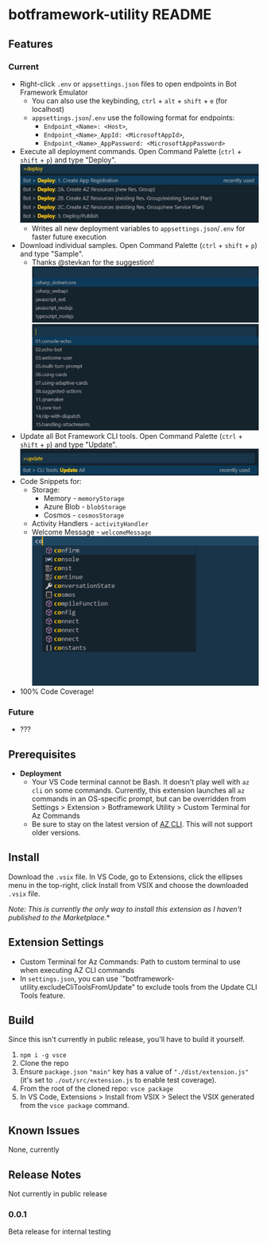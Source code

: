 # botframework-utility README

## Features

### Current

* Right-click `.env` or `appsettings.json` files to open endpoints in Bot Framework Emulator
  * You can also use the keybinding, `ctrl` + `alt` + `shift` + `e` (for localhost)
  * `appsettings.json`/`.env` use the following format for endpoints:
    * `Endpoint_<Name>: <Host>`,
    * `Endpoint_<Name>_AppId: <MicrosoftAppId>`,
    * `Endpoint_<Name>_AppPassword: <MicrosoftAppPassword>`
* Execute all deployment commands. Open Command Palette (`ctrl` + `shift` + `p`) and type "Deploy".
![Deployment Options](https://github.com/mdrichardson/botframework-utility/blob/master/resources/deployment-options.jpg?raw=true)
  * Writes all new deployment variables to `appsettings.json`/`.env` for faster future execution
* Download individual samples. Open Command Palette (`ctrl` + `shift` + `p`) and type "Sample".
  * Thanks @stevkan for the suggestion!
![Sample Languages](https://github.com/mdrichardson/botframework-utility/blob/master/resources/samples-languages.jpg?raw=true)
![Samples](https://github.com/mdrichardson/botframework-utility/blob/master/resources/samples.jpg?raw=true)
* Update all Bot Framework CLI tools. Open Command Palette (`ctrl` + `shift` + `p`) and type "Update".
![Update CLI Tools](https://github.com/mdrichardson/botframework-utility/raw/master/resources/cli-tool-update.jpg?raw=true)
* Code Snippets for:
  * Storage:
    * Memory - `memoryStorage`
    * Azure Blob - `blobStorage`
    * Cosmos - `cosmosStorage`
  * Activity Handlers - `activityHandler`
  * Welcome Message - `welcomeMessage`
![Snippet Recording](https://github.com/mdrichardson/botframework-utility/raw/master/resources/snippet-recording.gif?raw=true)
* 100% Code Coverage!

### Future

* ???

## Prerequisites

* **Deployment**
  * Your VS Code terminal cannot be Bash. It doesn't play well with `az cli` on some commands. Currently, this extension launches all `az` commands in an OS-specific prompt, but can be overridden from Settings > Extension > Botframework Utility > Custom Terminal for Az Commands
  * Be sure to stay on the latest version of [AZ CLI](https://docs.microsoft.com/en-us/cli/azure/install-azure-cli?view=azure-cli-latest). This will not support older versions.

## Install

Download the `.vsix` file. In VS Code, go to Extensions, click the ellipses menu in the top-right, click Install from VSIX and choose the downloaded `.vsix` file.

*Note: This is currently the only way to install this extension as I haven't published to the Marketplace.**

## Extension Settings

* Custom Terminal for Az Commands: Path to custom terminal to use when executing AZ CLI commands
* In `settings.json`, you can use `"botframework-utility.excludeCliToolsFromUpdate" to exclude tools from the Update CLI Tools feature.

## Build

Since this isn't currently in public release, you'll have to build it yourself.

1. `npm i -g vsce`
2. Clone the repo
3. Ensure `package.json` `"main"` key has a value of `"./dist/extension.js"` (it's set to `./out/src/extension.js` to enable test coverage).
4. From the root of the cloned repo: `vsce package`
5. In VS Code, Extensions > Install from VSIX > Select the VSIX generated from the `vsce package` command.

## Known Issues

None, currently

## Release Notes

Not currently in public release

### 0.0.1

Beta release for internal testing
